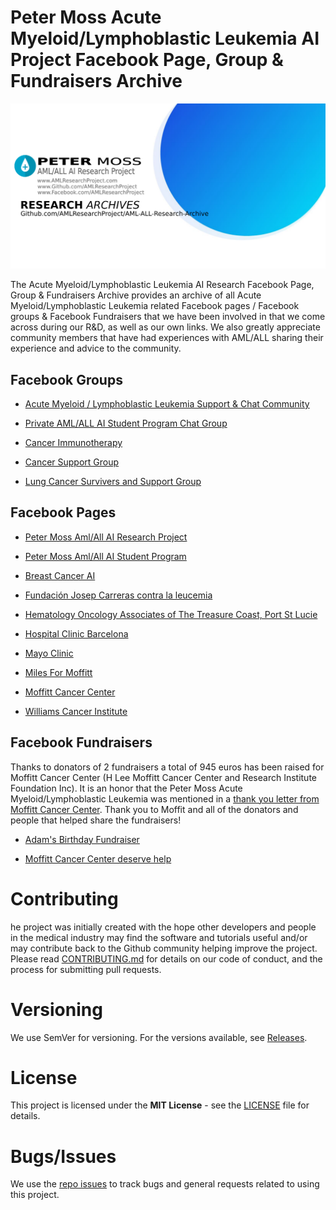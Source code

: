 # Peter Moss Acute Myeloid/Lymphoblastic Leukemia AI Project Facebook Page, Group & Fundraisers Archive

![Peter Moss Acute Myeloid/Lymphoblastic Leukemia AI Research Project Archive](Media/Images/research-archives-banner.png)

The Acute Myeloid/Lymphoblastic Leukemia AI Research Facebook Page, Group & Fundraisers Archive provides an archive of all Acute Myeloid/Lymphoblastic Leukemia related Facebook pages / Facebook groups & Facebook Fundraisers that we have been involved in that we come across during our R&D, as well as our own links. We also greatly appreciate community members that have had experiences with AML/ALL sharing their experience and advice to the community.

## Facebook Groups

- [Acute Myeloid / Lymphoblastic Leukemia Support & Chat Community](https://www.facebook.com/groups/AmlAllAiResearchProjectGroup "Acute Myeloid / Lymphoblastic Leukemia Support & Chat Community")

- [Private AML/ALL AI Student Program Chat Group](https://www.facebook.com/groups/AmlAllPrivateStudentAiProgram/ "Private AML/ALL AI Student Program Chat Group")

- [Cancer Immunotherapy](https://www.facebook.com/groups/252330808959384 "Cancer Immunotherapy")

- [Cancer Support Group](https://www.facebook.com/groups/1071896989551895 "Cancer Support Group")

- [Lung Cancer Survivers and Support Group](https://www.facebook.com/groups/LungcancerSurvivors "Lung Cancer Survivers and Support Group")

## Facebook Pages

- [Peter Moss Aml/All AI Research Project](https://www.facebook.com/AMLResearchProject "Peter Moss Aml/All AI Research Project")

- [Peter Moss Aml/All AI Student Program](https://www.facebook.com/PeterMossAmlAllAiStudentProject "Peter Moss Aml/All AI Student Program")

- [Breast Cancer AI](https://www.facebook.com/BreastCancerAI "Breast Cancer AI")

- [Fundación Josep Carreras contra la leucemia](https://www.facebook.com/BreastCancerAI "Fundación Josep Carreras contra la leucemia")

- [Hematology Oncology Associates of The Treasure Coast, Port St Lucie](https://www.facebook.com/pages/Hematology-Oncology-Associates-of-The-Treasure-Coast/161402963887385 "Hematology Oncology Associates of The Treasure Coast, Port St Lucie")

* [Hospital Clinic Barcelona](https://www.facebook.com/HospitalClinicDeBarcelona/ "Hospital Clinic Barcelona")

* [Mayo Clinic](https://www.facebook.com/MayoClinic/ "Mayo Clinic")

* [Miles For Moffitt](https://www.facebook.com/MilesforMoffitt/ "Miles For Moffitt")

* [Moffitt Cancer Center](https://www.facebook.com/MoffittCancerCenter "Moffitt Cancer Center")

* [Williams Cancer Institute](https://www.facebook.com/cryoimmunotherapy/ "Williams Cancer Institute")

## Facebook Fundraisers

Thanks to donators of 2 fundraisers a total of 945 euros has been raised for Moffitt Cancer Center (H Lee Moffitt Cancer Center and Research Institute Foundation Inc). It is an honor that the Peter Moss Acute Myeloid/Lymphoblastic Leukemia was mentioned in a [thank you letter from Moffitt Cancer Center](https://www.facebook.com/AMLResearchProject/photos/a.276343226562386/467333567463350 "thank you letter from Moffitt Cancer Center"). Thank you to Moffit and all of the donators and people that helped share the fundraisers!

- [Adam's Birthday Fundraiser](https://www.facebook.com/donate/773923409658674/ "Adam's Birthday Fundraiser")

- [Moffitt Cancer Center deserve help](https://www.facebook.com/donate/732669957170170/ "Moffitt Cancer Center deserve help")

# Contributing

he project was initially created with the hope other developers and people in the medical industry may find the software and tutorials useful and/or may contribute back to the Github community helping improve the project. Please read [CONTRIBUTING.md](https://github.com/AMLResearchProject/AML-ALL-Research-Archive/blob/master/CONTRIBUTING.md "CONTRIBUTING.md") for details on our code of conduct, and the process for submitting pull requests.

# Versioning

We use SemVer for versioning. For the versions available, see [Releases](https://github.com/AMLResearchProject/AML-ALL-Research-Archive/releases "Releases").

# License

This project is licensed under the **MIT License** - see the [LICENSE](https://github.com/AMLResearchProject/AML-ALL-Research-Archive/blob/master/LICENSE "LICENSE") file for details.

# Bugs/Issues

We use the [repo issues](https://github.com/AMLResearchProject/AML-ALL-Research-Archive/issues "repo issues") to track bugs and general requests related to using this project.
